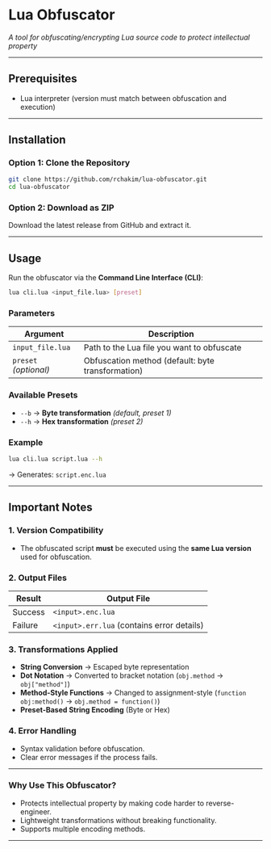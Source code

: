 # **Lua Obfuscator**  
*A tool for obfuscating/encrypting Lua source code to protect intellectual property*

---

## Prerequisites
- Lua interpreter (version must match between obfuscation and execution)

---

## **Installation**  

### **Option 1: Clone the Repository**  
```bash
git clone https://github.com/rchakim/lua-obfuscator.git
cd lua-obfuscator
```  

### **Option 2: Download as ZIP**  
Download the latest release from GitHub and extract it.  

---

## **Usage**  
Run the obfuscator via the **Command Line Interface (CLI)**:  

```bash
lua cli.lua <input_file.lua> [preset]
```  

### **Parameters**  
| Argument | Description |  
|----------|-------------|  
| `input_file.lua` | Path to the Lua file you want to obfuscate |  
| `preset` *(optional)* | Obfuscation method (default: byte transformation) |  

### **Available Presets**  
- `--b` → **Byte transformation** *(default, preset 1)*  
- `--h` → **Hex transformation** *(preset 2)*  

### **Example**  
```bash
lua cli.lua script.lua --h
```  
→ Generates: `script.enc.lua`  

---

## **Important Notes**  

### **1. Version Compatibility**  
- The obfuscated script **must** be executed using the **same Lua version** used for obfuscation.  

### **2. Output Files**  
| Result | Output File |  
|--------|-------------|  
| Success | `<input>.enc.lua` |  
| Failure | `<input>.err.lua` (contains error details) |  

### **3. Transformations Applied**  
- **String Conversion** → Escaped byte representation  
- **Dot Notation** → Converted to bracket notation (`obj.method` → `obj["method"]`)  
- **Method-Style Functions** → Changed to assignment-style (`function obj:method()` → `obj.method = function()`)  
- **Preset-Based String Encoding** (Byte or Hex)  

### **4. Error Handling**  
- Syntax validation before obfuscation.  
- Clear error messages if the process fails.  

---

### **Why Use This Obfuscator?**  
- Protects intellectual property by making code harder to reverse-engineer.  
- Lightweight transformations without breaking functionality.  
- Supports multiple encoding methods.  

---

